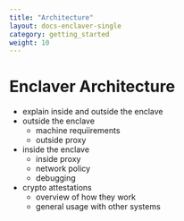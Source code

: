 ```yaml
---
title: "Architecture"
layout: docs-enclaver-single
category: getting_started
weight: 10
---
```


# Enclaver Architecture

 - explain inside and outside the enclave
 - outside the enclave
   - machine requiirements
   - outside proxy
 - inside the enclave
   - inside proxy
   - network policy
   - debugging
 - crypto attestations
   - overview of how they work
   - general usage with other systems
